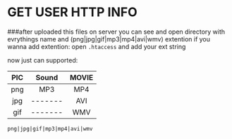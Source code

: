 # GET USER HTTP INFO

###after uploaded this files on server
you can see and open directory with evrythings name and (png|jpg|gif|mp3|mp4|avi|wmv) extention
if you wanna add extention:
open ```.htaccess``` and add your ext string

now just can supported:

| PIC  | Sound | MOVIE |
| :----: | :----: | :-----: |
| png  |  MP3 | MP4|
| jpg  |-------|AVI|
| gif  | -------| WMV

```
png|jpg|gif|mp3|mp4|avi|wmv
```
